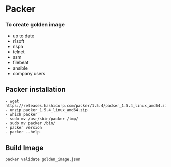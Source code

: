 # Packer

### To create golden image

* up to date
* r1soft
* nspa
* telnet
* ssm
* filebeat
* ansible
* company users

## Packer installation
```
- wget https://releases.hashicorp.com/packer/1.5.4/packer_1.5.4_linux_amd64.zip
- unzip packer_1.5.4_linux_amd64.zip
- which packer
- sudo mv /usr/sbin/packer /tmp/
- sudo mv packer /bin/
- packer version
- packer --help
```

## Build Image

```
packer validate golden_image.json

```
